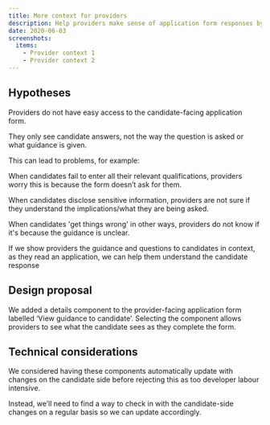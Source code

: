 ```yaml
---
title: More context for providers
description: Help providers make sense of application form responses by showing them guidance to candidates
date: 2020-06-03
screenshots:
  items:
    - Provider context 1
    - Provider context 2
---
```


## Hypotheses

Providers do not have easy access to the candidate-facing application form.

They only see candidate answers, not the way the question is asked or what guidance is given.

This can lead to problems, for example:

When candidates fail to enter all their relevant qualifications, providers worry this is because the form doesn’t ask for them.

When candidates disclose sensitive information, providers are not sure if they understand the implications/what they are being asked.

When candidates 'get things wrong' in other ways, providers do not know if it's because the guidance is unclear.

If we show providers the guidance and questions to candidates in context, as they read an application, we can help them understand the candidate response

## Design proposal

We added a details component to the provider-facing application form labelled ‘View guidance to candidate’. Selecting the component allows providers to see what the candidate sees as they complete the form.

## Technical considerations

We considered having these components automatically update with changes on the candidate side before rejecting this as too developer labour intensive.

Instead, we’ll need to find a way to check in with the candidate-side changes on a regular basis so we can update accordingly.
